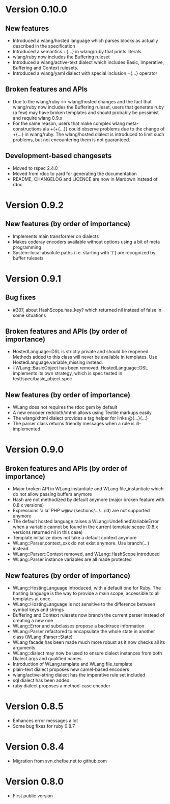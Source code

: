 # Version 0.10.0

## New features

* Introduced a wlang/hosted language which parses blocks as actually described in the specification
* Introduced a semantics +{...} in wlang/ruby that prints literals.
* wlang/ruby now includes the Buffering ruleset
* Introduced a wlang/active-text dialect which includes Basic, Imperative, Buffering and Context rulesets.
* Introduced a wlang/yaml dialect with special inclusion +{...} operator 

## Broken features and APIs

* Due to the wlang/ruby <-> wlang/hosted changes and the fact that wlang/ruby now includes the 
  Buffering ruleset, users that generate ruby (a few) may have broken templates and should probably
  be pessimist and require wlang 0.9.x
* For the same reason, users that make complex wlang meta-constructions ala +{+{...}} could observe
  problems due to the change of +{...} in wlang/ruby. The wlang/hosted dialect is introduced to limit
  such problems, but not encountering them is not guaranteed.

## Development-based changesets

* Moved to rspec 2.4.0
* Moved from rdoc to yard for generating the documentation
* README, CHANGELOG and LICENCE are now in Mardown instead of rdoc

# Version 0.9.2

## New features (by order of importance)

* Implements main transformer on dialects
* Makes coderay encoders available without options using a bit of meta programming
* System-local absolute paths (i.e. starting with '/') are recognized by buffer rulesets

# Version 0.9.1

## Bug fixes

* #307, about HashScope.has_key? which returned nil instead of false in some situations

## Broken features and APIs (by order of importance)

* HostedLanguage::DSL is strictly private and should be reopened. Methods added to this class
  will never be available in templates. Use HostedLanguage.variable_missing instead. 
* ::WLang::BasicObject has been removed. HostedLanguage::DSL implements its own strategy, which
  is spec tested in test/spec/basic_object.spec

## New features (by order of importance)

* WLang does not requires the rdoc gem by default
* A new encoder redcloth/xhtml allows using Textile markups easily
* The wlang/xhtml dialect provides a tag helper for links @{...}{...}
* The parser class returns friendly messages when a rule is ill-implemented

# Version 0.9.0

## Broken features and APIs (by order of importance)

* Major broken API in WLang.instantiate and WLang.file_instantiate which do not allow passing
  buffers anymore
* Hash are not methodized by default anymore (major broken feature with 0.8.x versions)
* Expressions 'a la' PHP w@w (sections/.../.../id) are not supported anymore
* The default hosted language raises a WLang::UndefinedVariableError when a variable cannot be
  found in the current template scope (0.8.x versions returned nil in this case)
* Template.initialize does not take a default context anymore
* WLang::Parser.context_xxx do not exist anymore. Use branch(...) instead
* WLang::Parser::Context removed, and WLang::HashScope introduced
* WLang::Parser instance variables are all made protected

## New features (by order of importance)

* WLang::HostingLanguage introduced, with a default one for Ruby. The hosting language
  is the way to provide a main scope, accessible to all templates at once.
* WLang::HostingLanguage is not sensitive to the difference between symbol keys and strings
* Buffering and Context rulesets now branch the current parser instead of creating a new one
* WLang::Error and subclasses propose a backtrace information
* WLang::Parser refactored to encapsulate the whole state in another class (WLang::Parser::State)
* WLang facade has been made much more robust as it now checks all its arguments.
* WLang::dialect may now be used to ensure dialect instances from both Dialect args and qualified names.
* Introduction of WLang.template and WLang.file_template
* plain-text dialect proposes new camel-based encoders
* wlang/active-string dialect has the imperative rule set included
* sql dialect has been added
* ruby dialect proposes a method-case encoder

# Version 0.8.5

* Enhances error messages a lot
* Some bug fixes for ruby 0.8.7

# Version 0.8.4

* Migration from svn.chefbe.net to github.com

# Version 0.8.0

* First public version